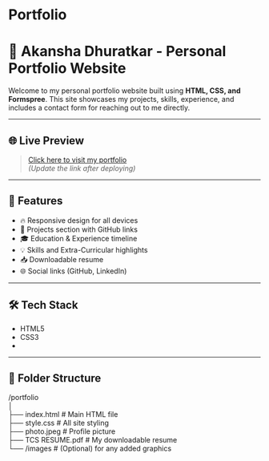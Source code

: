 # Portfolio
# 💼 Akansha Dhuratkar - Personal Portfolio Website

Welcome to my personal portfolio website built using **HTML, CSS, and Formspree**. This site showcases my projects, skills, experience, and includes a contact form for reaching out to me directly.

---

## 🌐 Live Preview

> [Click here to visit my portfolio](https://github.com/akansha-3112/Portfolio.git)  
*(Update the link after deploying)*

---

## 📌 Features

- 🔥 Responsive design for all devices
- 🧾 Projects section with GitHub links
- 🎓 Education & Experience timeline
- 💡 Skills and Extra-Curricular highlights
- 📥 Downloadable resume
- 🌐 Social links (GitHub, LinkedIn)

---

## 🛠️ Tech Stack

- HTML5  
- CSS3
- 
---

## 📁 Folder Structure
/portfolio<br>
│<br>
├── index.html # Main HTML file<br>
├── style.css # All site styling<br>
├── photo.jpeg # Profile picture<br>
├── TCS RESUME.pdf # My downloadable resume<br>
└── /images # (Optional) for any added graphics<br>

